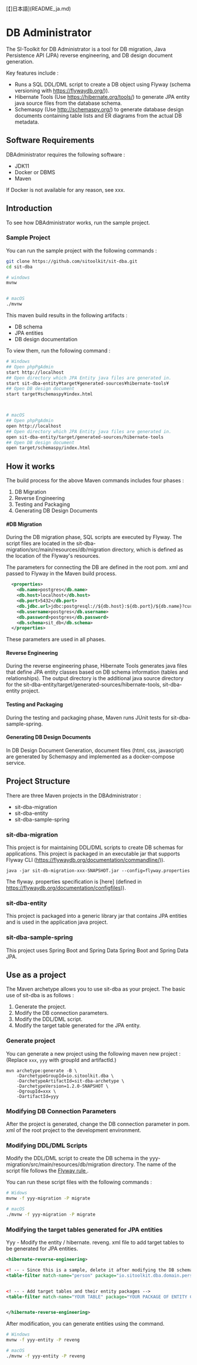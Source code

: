 [【]日本語](README_ja.md)


# DB Administrator


The SI-Toolkit for DB Administrator is a tool for DB migration, Java Persistence API (JPA) reverse engineering, and DB design document generation.


Key features include :


- Runs a SQL DDL/DML script to create a DB object using Flyway (schema versioning with https://flywaydb.org/)).
- Hibernate Tools (Use https://hibernate.org/tools/) to generate JPA entity java source files from the database schema.
- Schemaspy (Use http://schemaspy.org/) to generate database design documents containing table lists and ER diagrams from the actual DB metadata.


## Software Requirements


DBAdministrator requires the following software :


- JDK11
- Docker or DBMS
- Maven


If Docker is not available for any reason, see xxx.


## Introduction


To see how DBAdministrator works, run the sample project.


### Sample Project


You can run the sample project with the following commands :


```sh
git clone https://github.com/sitoolkit/sit-dba.git
cd sit-dba

# windows
mvnw


# macOS
./mvnw
```

This maven build results in the following artifacts :


- DB schema
- JPA entities
- DB design documentation


To view them, run the following command :


```sh
# Windows
## Open phpPgAdmin
start http://localhost
## Open directory which JPA Entity java files are generated in.
start sit-dba-entity¥target¥generated-sources¥hibernate-tools¥
## Open DB design document
start target¥schemaspy¥index.html



# macOS
## Open phpPgAdmin
open http://localhost
## Open directory which JPA Entity java files are generated in.
open sit-dba-entity/target/generated-sources/hibernate-tools
## Open DB design document
open target/schemaspy/index.html
```

## How it works


The build process for the above Maven commands includes four phases :


1. DB Migration
2. Reverse Engineering
3. Testing and Packaging
4. Generating DB Design Documents


#### #DB Migration


During the DB migration phase, SQL scripts are executed by Flyway. The script files are located in the sit-dba-migration/src/main/resources/db/migration directory, which is defined as the location of the Flyway's resources.


The parameters for connecting the DB are defined in the root pom. xml and passed to Flyway in the Maven build process.

```xml
  <properties>
    <db.name>postgres</db.name>
    <db.host>localhost</db.host>
    <db.port>5432</db.port>
    <db.jdbc.url>jdbc:postgresql://${db.host}:${db.port}/${db.name}?currentSchema=${db.schema}</db.jdbc.url>
    <db.username>postgres</db.username>
    <db.password>postgres</db.password>
    <db.schema>sit_db</db.schema>
  </properties>
```




These parameters are used in all phases.


#### Reverse Engineering


During the reverse engineering phase, Hibernate Tools generates java files that define JPA entity classes based on DB schema information (tables and relationships). The output directory is the additional java source directory for the sit-dba-entity/target/generated-sources/hibernate-tools, sit-dba-entity project.


#### Testing and Packaging


During the testing and packaging phase, Maven runs JUnit tests for sit-dba-sample-spring.


#### Generating DB Design Documents


In DB Design Document Generation, document files (html, css, javascript) are generated by Schemaspy and implemented as a docker-compose service.


## Project Structure


There are three Maven projects in the DBAdministrator :


- sit-dba-migration
- sit-dba-entity
- sit-dba-sample-spring


###  sit-dba-migration


This project is for maintaining DDL/DML scripts to create DB schemas for applications. This project is packaged in an executable jar that supports Flyway CLI (https://flywaydb.org/documentation/commandline/)).


```
java -jar sit-db-migration-xxx-SNAPSHOT.jar --config=flyway.properties
```




The flyway. properties specification is [here] (defined in https://flywaydb.org/documentation/configfiles)).


###  sit-dba-entity


This project is packaged into a generic library jar that contains JPA entities and is used in the application java project.


###  sit-dba-sample-spring


This project uses Spring Boot and Spring Data Spring Boot and Spring Data JPA.

## Use as a project


The Maven archetype allows you to use sit-dba as your project.
The basic use of sit-dba is as follows :


1. Generate the project.
2. Modify the DB connection parameters.
3. Modify the DDL/DML script.
4. Modify the target table generated for the JPA entity.


### Generate project


You can generate a new project using the following maven new project :
(Replace ` xxx `, ` yyy ` with groupId and artifactId.)


```
mvn archetype:generate -B \
    -DarchetypeGroupId=io.sitoolkit.dba \
    -DarchetypeArtifactId=sit-dba-archetype \
    -DarchetypeVersion=1.2.0-SNAPSHOT \
    -DgroupId=xxx \
    -DartifactId=yyy
```




### Modifying DB Connection Parameters


After the project is generated, change the DB connection parameter in pom. xml of the root project to the development environment.


### Modifying DDL/DML Scripts


Modify the DDL/DML script to create the DB schema in the yyy-migration/src/main/resources/db/migration directory.
The name of the script file follows the <a href="https://flywaydb.org/documentation/migrations#sql-based-migrations" target="sql-migration"> Flyway rule </a>.


You can run these script files with the following commands :


```sh
# Widows
mvnw -f yyy-migration -P migrate

# macOS
./mvnw -f yyy-migration -P migrate
```

### Modifying the target tables generated for JPA entities


Yyy - Modify the entity / hibernate. reveng. xml file to add target tables to be generated for JPA entities.


```xml
<hibernate-reverse-engineering>

<! -- - Since this is a sample, delete it after modifying the DB schema -->
<table-filter match-name="person" package="io.sitoolkit.dba.domain.person"></table-filter>


<! -- - Add target tables and their entity packages -->
<table-filter match-name="YOUR TABLE" package="YOUR PACKAGE OF ENTITY CLASS"></table-filter>


</hibernate-reverse-engineering>
```

After modification, you can generate entities using the command.

```sh
# Windows
mvnw -f yyy-entity -P reveng

# macOS
./mvnw -f yyy-entity -P reveng
```